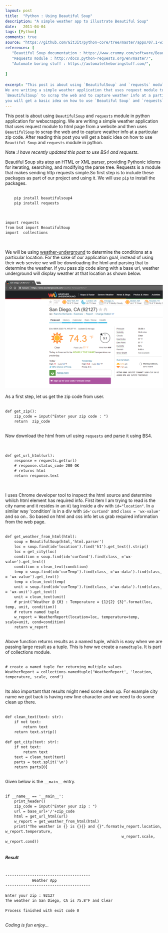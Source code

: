 ```yaml
---
layout: post
title:  "Python : Using Beautiful Soup"
description: "A simple weather app to illustrate Beautiful Soup"
date:   2011-04-04
tags: [Python]
comments: true
source: "https://github.com/GitJit/python-core/tree/master/apps/07.1-wizard_battle"
references: [
   "Beautiful Soup documentation : https://www.crummy.com/software/BeautifulSoup/bs4/doc/",
   "Requests module : http://docs.python-requests.org/en/master/",
   "Automate boring stuff : https://automatetheboringstuff.com/",
   
]

excerpt: "This post is about using `BeautifulSoup` and `requests` module in python application for webscrapping. 
We are writing a simple weather application that uses request module to html page from a website and then uses
`BeautifulSoup` to scrap the web and to capture weather info at a particular zip code. After reading this post
you will get a basic idea on how to use `Beautiful Soup` and `requests` module in python."
---  
```


This post is about using `BeautifulSoup` and `requests` module in python application for webscrapping. 
We are writing a simple weather application that uses request module to html page from a website and then uses
`BeautifulSoup` to scrap the web and to capture weather info at a particular zip code. After reading this post
you will get a basic idea on how to use `Beautiful Soup` and `requests` module in python.

Note :_I have recently updated this post to use BS4 and requests_. 

Beautiful Soup sits atop an HTML or XML parser, providing Pythonic idioms for iterating, searching, and modifying the parse tree.
Requests is a module that makes sending http requests simple.So first step is to include these packages as part of our project and 
using it. We will use `pip` to install the packages.

<pre class='line-numbers'>
<code class='language-bash'>
    pip install beautifulsoup4    
    pip install requests
</code>
</pre>  

<pre class='line-numbers'>
<code class='language-python'>
import requests
from bs4 import BeautifulSoup
import  collections

</code>
</pre>

We will be using [weather-underground](https://www.wunderground.com) to determine the conditions at a particular location.
For the sake of our application goal, instead of using their web service we will be downloading the html and parsing that to 
determine the weather. If you pass zip code along with a base url, weather underground will display weather at that location 
as shown below.  

<img src='/images/2017-04-18-15-48-39.png' class='img-responsive'>

As a first step, let us get the zip code from user. 

<pre class='line-numbers'>
<code class='language-python'>
def get_zip():
    zip_code = input("Enter your zip code : ")
    return  zip_code
</code>
</pre>

Now download the html from url using `requests` and parse it using BS4.

<pre class='line-numbers'>
<code class='language-python'>

def get_url_html(url):
    response = requests.get(url)
    # response.status_code 200 OK
    # returns html
    return response.text

</code>
</pre>

I uses Chrome developer tool to inspect the html source and determine whilch html element has required info. First item I am trying 
to read is the city name and it resides in an `H1` tag inside a div with `id="location"`. In a similar way 'condition' is in a div
 with `id='curCond'` and `class = 'wx-value'` and so on.. So based on html and css info let us grab required information from the web page.
 
<pre class='line-numbers'>
<code class='language-python'>
def get_weather_from_html(html):
    soup = BeautifulSoup(html,'html.parser')
    loc = soup.find(id='location').find('h1').get_text().strip()
    loc = get_city(loc)
    condition = soup.find(id='curCond').find(class_ ='wx-value').get_text()
    condition = clean_text(condition)
    temp = soup.find(id='curTemp').find(class_ ='wx-data').find(class_ = 'wx-value').get_text()
    temp = clean_text(temp)
    unit = soup.find(id='curTemp').find(class_ ='wx-data').find(class_ = 'wx-unit').get_text()
    unit = clean_text(unit)
    # print("Weather @ {0} : Temperature = {1}{2} {3}".format(loc, temp, unit, condition))
    # return named tuple
    w_report = WeatherReport(location=loc, temperature=temp, scale=unit, cond=condition)
    return w_report
</code>
</pre>

Above function returns results as a named tuple, which is easy when we are passing large result as a tuple. 
This is how we create a `namedtuple`. It is part of collections module. 

<pre class='line-numbers'>
<code class='language-python'>
# create a named tuple for returning multiple values
WeatherReport = collections.namedtuple('WeatherReport', 'location, temperature, scale, cond')
</code>
</pre>

Its also important that results might need some clean up. For example city name we got back is 
having new line character and we need to do some clean up there.

<pre class='line-numbers'>
<code class='language-python'>
def clean_text(text: str):
    if not text:
        return text
    return text.strip() 

def get_city(text: str):
    if not text:
        return text
    text = clean_text(text)
    parts = text.split('\n')
    return parts[0]
</code>
</pre>

Given below is the `__main__` entry.  

<pre class='line-numbers'>
<code class='language-python'>
if __name__ == '__main__':
    print_header()
    zip_code = input("Enter your zip : ")
    url = base_url+'/'+zip_code
    html = get_url_html(url)
    w_report = get_weather_from_html(html)
    print("The weather in {} is {}{} and {}".format(w_report.location, w_report.temperature,
                                                    w_report.scale, w_report.cond))
</code>
</pre>

##### Result  
<pre class='line-numbers'>
<code class='language-bash'>
--------------------------------------
            Weather App
--------------------------------------

Enter your zip : 92127
The weather in San Diego, CA is 75.8°F and Clear

Process finished with exit code 0
</code>
</pre>


_Coding is fun enjoy..._  

